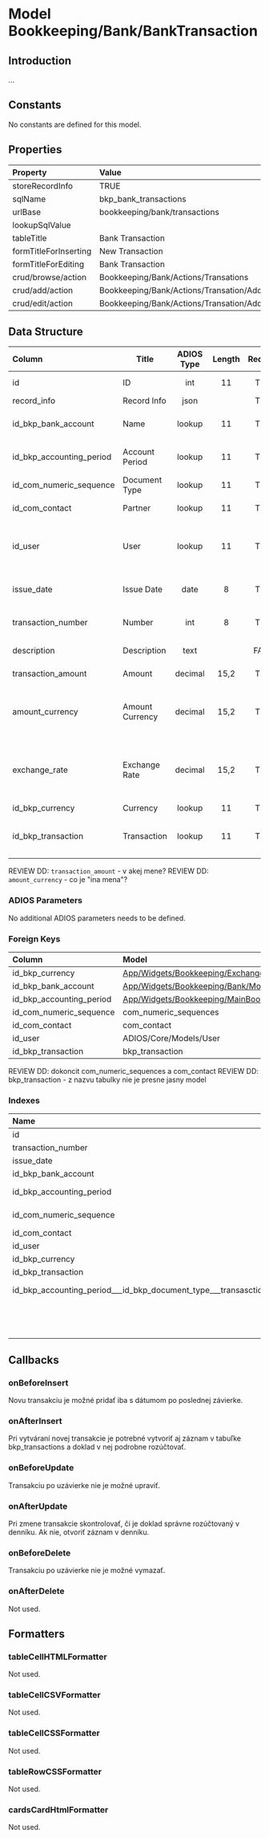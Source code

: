 # Model Bookkeeping/Bank/BankTransaction

## Introduction

...

## Constants

No constants are defined for this model.

## Properties

| Property              | Value                                         |
| :-------------------- | :-------------------------------------------- |
| storeRecordInfo       | TRUE                                          |
| sqlName               | bkp_bank_transactions                         |
| urlBase               | bookkeeping/bank/transactions                 |
| lookupSqlValue        |                                               |
| tableTitle            | Bank Transaction                              |
| formTitleForInserting | New Transaction                               |
| formTitleForEditing   | Bank Transaction                              |
| crud/browse/action    | Bookkeeping/Bank/Actions/Transations          |
| crud/add/action       | Bookkeeping/Bank/Actions/Transation/AddOrEdit |
| crud/edit/action      | Bookkeeping/Bank/Actions/Transation/AddOrEdit |

## Data Structure

| Column                   | Title           | ADIOS Type | Length | Required | Notes                                         |
| :----------------------- | --------------- | :--------: | :----: | :------: | :-------------------------------------------- |
| id                       | ID              |    int     |   11   |   TRUE   | Unique record ID                          |
| record_info              | Record Info     |    json    |        |   TRUE   |                                               |
| id_bkp_bank_account      | Name            |   lookup   |   11   |   TRUE   | ID bankového účtu                             |
| id_bkp_accounting_period | Account Period  |   lookup   |   11   |   TRUE   | ID účtovného obdobia                          |
| id_com_numeric_sequence  | Document Type   |   lookup   |   11   |   TRUE   | ID číselnej rady                              |
| id_com_contact           | Partner         |   lookup   |   11   |   TRUE   | ID kontaktu                                   |
| id_user                  | User            |   lookup   |   11   |   TRUE   | ID užívateľa, ktorý doklad vystavil           |
| issue_date               | Issue Date      |    date    |   8    |   TRUE   | Dátum vystavenia dokladu                      |
| transaction_number       | Number          |    int     |   8    |   TRUE   | Poradové číslo dokladu                        |
| description              | Description     |    text    |        |  FALSE   | Popis dokladu                                 |
| transaction_amount       | Amount          |  decimal   |  15,2  |   TRUE   | Suma transakcie                               |
| amount_currency          | Amount Currency |  decimal   |  15,2  |   TRUE   | Celková suma transakcie v inej mene           |
| exchange_rate            | Exchange Rate   |  decimal   |  15,2  |   TRUE   | Kurz meny voči hlavnej mene účtovného obdobia |
| id_bkp_currency          | Currency        |   lookup   |   11   |   TRUE   | ID meny                                       |
| id_bkp_transaction       | Transaction     |   lookup   |   11   |   TRUE   | ID v denníku hlavnej knihy                    |

REVIEW DD: `transaction_amount` - v akej mene?
REVIEW DD: `amount_currency` - co je "ina mena"?

### ADIOS Parameters

No additional ADIOS parameters needs to be defined.

### Foreign Keys

| Column                   | Model                                                                                                                 | Relation | OnUpdate | OnDelete |
| :----------------------- | :-------------------------------------------------------------------------------------------------------------------- | :------: | -------- | -------- |
| id_bkp_currency          | [App/Widgets/Bookkeeping/ExchangeRate/Models/Currency](../../../Bookkeeping/Bank/Models/BankAccount.md)bkp_currencies |   1:N    | Cascade  | Restrict |
| id_bkp_bank_account      | [App/Widgets/Bookkeeping/Bank/Models/BankAccount](../../../Bookkeeping/Bank/Models/BankAccount.md)                    |   1:N    | Cascade  | Restrict |
| id_bkp_accounting_period | [App/Widgets/Bookkeeping/MainBook/Models/AccountingPeriod](../../../Bookkeeping/MainBook/Models/AccountingPeriod.md)  |   1:N    | Cascade  | Restrict |
| id_com_numeric_sequence  | com_numeric_sequences                                                                                                 |   1:N    | Cascade  | Restrict |
| id_com_contact           | com_contact                                                                                                           |   1:N    | Cascade  | Restrict |
| id_user                  | ADIOS/Core/Models/User                                                                                                |   1:N    | Cascade  | Restrict |
| id_bkp_transaction       | bkp_transaction                                                                                                       |   1:N    | Cascade  | Restrict |

REVIEW DD: dokoncit com_numeric_sequences a com_contact
REVIEW DD: bkp_transaction - z nazvu tabulky nie je presne jasny model

### Indexes

| Name                                                                  |  Type   |               Column + Order |
| :-------------------------------------------------------------------- | :-----: | ---------------------------: |
| id                                                                    | PRIMARY |                       id ASC |
| transaction_number                                                    |  INDEX  |       transaction_number ASC |
| issue_date                                                            |  INDEX  |               issue_date ASC |
| id_bkp_bank_account                                                   |  INDEX  |      id_bkp_bank_account ASC |
| id_bkp_accounting_period                                              |  INDEX  | id_bkp_accounting_period ASC |
| id_com_numeric_sequence                                               |  INDEX  |  id_com_numeric_sequence ASC |
| id_com_contact                                                        |  INDEX  |           id_com_contact ASC |
| id_user                                                               |  INDEX  |                  id_user ASC |
| id_bkp_currency                                                       |  INDEX  |          id_bkp_currency ASC |
| id_bkp_transaction                                                    |  INDEX  |       id_bkp_transaction ASC |
| id_bkp_accounting_period___id_bkp_document_type___transasction_number | UNIQUE  | id_bkp_accounting_period ASC |
|                                                                       |         |     id_bkp_document_type ASC |
|                                                                       |         |      transasction_number ASC |

## Callbacks

### onBeforeInsert

Novu transakciu je možné pridať iba s dátumom po poslednej závierke. 

### onAfterInsert

Pri vytváraní novej transakcie je potrebné vytvoriť aj záznam v tabuľke bkp_transactions a doklad v nej podrobne rozúčtovať.

### onBeforeUpdate

Transakciu po uzávierke nie je možné upraviť.

### onAfterUpdate

Pri zmene transakcie skontrolovať, či je doklad správne rozúčtovaný v denníku. Ak nie, otvoriť záznam v denníku.

### onBeforeDelete

Transakciu po uzávierke nie je možné vymazať.

### onAfterDelete

Not used.

## Formatters

### tableCellHTMLFormatter

Not used.

### tableCellCSVFormatter

Not used.

### tableCellCSSFormatter

Not used.

### tableRowCSSFormatter

Not used.

### cardsCardHtmlFormatter

Not used.
